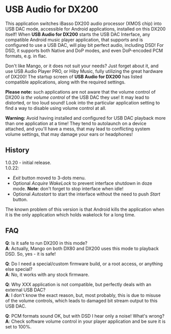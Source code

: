 # USB Audio for DX200
This application switches iBasso DX200 audio processor (XMOS chip) into USB DAC mode, accessible for Android applications, installed on this DX200 itself! When **USB Audio for DX200** starts the USB DAC Interface, any compatible Android music player application, that supports and is configured to use a USB DAC, will play bit perfect audio, including DSD! For DSD, it supports both Native and DoP modes, and even DoP-encoded PCM formats, e.g. in flac.

Don't like Mango, or it does not suit your needs? Just forget about it, and use USB Audio Player PRO, or Hiby Music, fully utilizing the great hardware of DX200! The startup screen of **USB Audio for DX200** has listed compatible applications, along with the required settings.

**Please note:** such applications are not aware that the volume control of DX200 _is the volume control_ of the USB DAC they use! It may lead to distorted, or too loud sound! Look into the particular application setting to find a way to disable using volume control at all.

**Warning:** Avoid having installed and configured for USB DAC playback more than one application at a time! They tend to autolaunch on a device attached, and you'll have a mess, that may lead to conflicting system volume settings, that may damage your ears or headphones!

## History
1.0.20 - initial release.<br />
1.0.22:
* _Exit_ button moved to 3-dots menu.
* Optional _Acquire WakeLock_ to prevent interface shutdown in doze mode. **Note**: don't forget to stop interface when idle!
* Optional _Autostart_ to start the interface without the need to push _Start_ button.

The known problem of this version is that Android kills the application when it is the only application which holds wakelock for a long time.

## FAQ
**Q**: Is it safe to run DX200 in this mode?<br />
**A**: Actually, Mango on both DX80 and DX200 uses this mode to playback DSD. So, yes - it is safe!

**Q**: Do I need a special/custom firmware build, or a root access, or anything else special?<br />
**A**: No, it works with any stock firmware.

**Q**: Why XXX application is not compatible, but perfectly deals with an external USB DAC?<br />
**A**: I don't know the exact reason, but, most probably, this is due to misuse of the volume controls, which leads to damaged bit stream output to this USB DAC.

**Q**: PCM formats sound OK, but with DSD I hear only a noise! What's wrong?<br />
**A**: Check software volume control in your player application and be sure it is set to 100%.

